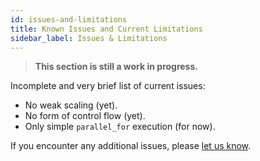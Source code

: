 ```yaml
---
id: issues-and-limitations
title: Known Issues and Current Limitations
sidebar_label: Issues & Limitations
---
```


> **This section is still a work in progress.**

Incomplete and very brief list of current issues:

- No weak scaling (yet).
- No form of control flow (yet).
- Only simple `parallel_for` execution (for now).

If you encounter any additional issues, please [let us
know](https://github.com/celerity/celerity-runtime/issues/new).

